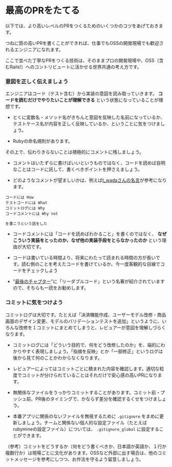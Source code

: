 # 最高のPRをたてる

以下では、より高いレベルのPRをつくるためのいくつかのコツをあげておきます。

つねに質の高いPRを書くことができれば、仕事でもOSSの開発現場でも歓迎されるエンジニアになれます。

ここで並べた丁寧なPRをつくる技術は、そのままプロの開発現場や、OSS（含むRails!）へのコントリビュートに活かせる世界共通の考え方です。

### 意図を正しく伝えましょう

エンジニアはコード（テスト含む）から実装の意図を読み取っていきます。 **コードを読むだけでやりたいことが理解できる** という状態になっていることが理想です。

* とくに変数名・メソッド名がきちんと意図を反映した名前になっているか、テストケース名が内容を正しく反映しているか、ということに気をつけましょう。

* Rubyの命名規則があります。

その上で、伝わりきらないことは積極的にコメントに残しましょう。

* コメントはいたずらに書けばいいというものではなく、コードを読めば自明なことはコードに託して、書くべきポイントを押さえましょう。

* どのようなコメントが望ましいかは、例えば[t_wadaさんの名言](https://twitter.com/t_wada/status/904916106153828352)が参考になります。

```
コードには How
テストコードには What
コミットログには Why
コードコメントには Why not

を書こうという話をした
```

* コードコメントには「コードを読めばわかること」を書くのではなく、 **なぜこういう実装をとったのか、なぜ他の実装手段をとらなかったのか** という理由が大切です。

* コードは書いている時間より、将来にわたって読まれる時間の方が長いです。読む側のことを考えたコードを書けているか、今一度客観的な目線でコードをチェックしよう

* "[最後のチャプター](books.md)"に「リーダブルコード」という名著が紹介されていますので、そちらも一読をお勧めします。

### コミットに気をつけよう

コミットログは大切です。たとえば「決済機能作成、ユーザーモデル改修・商品画面のデザイン変更、モデルのバリデーションテストを追加」というように、いろんな改修を１コミットにまとめてしまうと、レビュアーが意図を理解しづらくなります。

* コミットログには「どういう目的で、何をどう改修したのか」を、端的にわかりやすく表現しましょう。「指摘を反映」とか「一部修正」というログは後から見て何のことかわからなくなります。

* レビュアーによってはコミットごとに積まれた内容を確認します。適切な粒度でコミットが分けられていることはそれだけで安心感の高いPRになります。

* 無関係なファイルをうっかりコミットすることがあります。コミット前・プッシュ前、PR後のタイミングで、かならず差分を確認するくせをつけましょう。

* 本番アプリに関係のないファイルを無視するために `.gitignore` をまめに更新しましょう。チームと関係ない個人的な設定ファイル（たとえばrubymineの設定ファイル）については、 `.gitignore_global` に設定することができます。

（参考）コミットをどうするか（何をどう書くべきか、日本語か英語か、１行か複数行か）は現場ごとに文化があります。OSSなど外部に出す場合は、他のコミットメッセージを参考にしつつ、お作法を守るよう留意しましょう。
